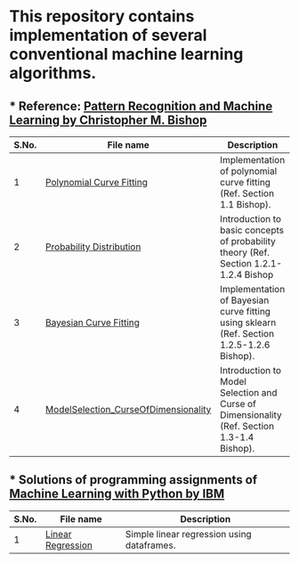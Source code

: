 # This repository contains implementation of several conventional machine learning algorithms.

## * Reference: [Pattern Recognition and Machine Learning by Christopher M. Bishop](https://www.microsoft.com/en-us/research/people/cmbishop/prml-book/)

| **S.No.**| **File name** | **Description** |
| ----|--------|-------------|
| 1 | [Polynomial Curve Fitting](https://github.com/ruchikaverma-iitg/Machine_Learning_Youtube_Channel/blob/master/Machine_Learning/Polynomial%20Curve%20Fitting.ipynb) | Implementation of polynomial curve fitting (Ref. Section 1.1 Bishop).|
| 2 |  [Probability Distribution](https://github.com/ruchikaverma-iitg/Machine_Learning_Youtube_Channel/blob/master/Machine_Learning/Probability%20Distribution.ipynb) | Introduction to basic concepts of probability theory (Ref. Section 1.2.1-1.2.4 Bishop|
| 3 | [Bayesian Curve Fitting](https://github.com/ruchikaverma-iitg/Machine_Learning_Youtube_Channel/blob/master/Machine_Learning/Bayesian%20Curve%20Fitting.ipynb) | Implementation of Bayesian curve fitting using sklearn (Ref. Section 1.2.5-1.2.6 Bishop).|
| 4 | [ModelSelection_CurseOfDimensionality](https://github.com/ruchikaverma-iitg/Machine_Learning_Youtube_Channel/blob/master/Machine_Learning/ModelSelection_CurseOfDimensionality.ipynb) | Introduction to Model Selection and Curse of Dimensionality (Ref. Section 1.3-1.4 Bishop).|

## * Solutions of programming assignments of [Machine Learning with Python by IBM](https://www.coursera.org/learn/machine-learning-with-python/home/welcome)

| **S.No.**| **File name** | **Description** |
| ----|--------|-------------|
| 1 | [Linear Regression](https://github.com/ruchikaverma-iitg/ML-DL-RL_Codes/blob/master/Machine_Learning/L1-Reg-Simple-Linear-Regression.ipynb) | Simple linear regression using dataframes.|
